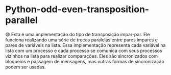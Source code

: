 # Python-odd-even-transposition-parallel
:smile: Esta é uma implementação do tipo de transposição ímpar-par. Ele funciona realizando uma série de trocas paralelas entre pares ímpares e pares de variáveis na lista. Essa implementação representa cada variável na lista com um processo e cada processo se comunica com seus processos vizinhos na lista para realizar comparações. Eles são sincronizados com bloqueios e passagem de mensagens, mas outras formas de sincronização podem ser usadas.
